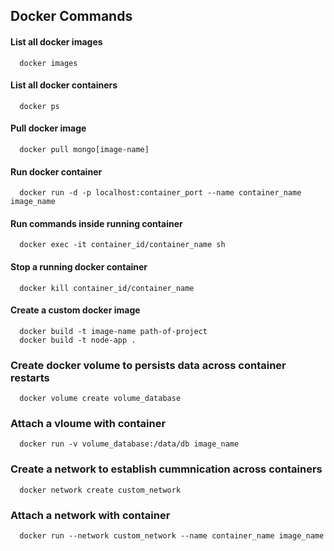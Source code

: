 ## Docker Commands

#### List all docker images
```
  docker images
```
#### List all docker containers
```
  docker ps
```
#### Pull docker image 
```
  docker pull mongo[image-name]
```
#### Run docker container
```
  docker run -d -p localhost:container_port --name container_name image_name
```
#### Run commands inside running container
```
  docker exec -it container_id/container_name sh
```
#### Stop a running docker container
```
  docker kill container_id/container_name
```
#### Create a custom docker image
```
  docker build -t image-name path-of-project
  docker build -t node-app .
```
### Create docker volume to persists data across container restarts
```
  docker volume create volume_database
```
### Attach a vloume with container
```
  docker run -v volume_database:/data/db image_name
```
### Create a network to establish cummnication across containers
```
  docker network create custom_network
```
### Attach a network with container
```
  docker run --network custom_network --name container_name image_name
```